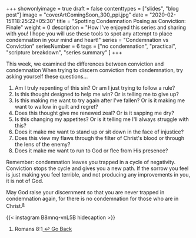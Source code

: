 +++
showonlyimage = true
draft = false
contenttypes = ["slides", "blog post"]
image = "coverArtComingSoon_300_ppi.jpg"
date = "2020-02-15T18:25:22+05:30"
title = "Spotting Condemnation Posing as Conviction: Finale"
weight = 0
description = "How I've enjoyed this series and sharing with you! I hope you will use these tools to spot any attempt to place condemnation in your mind and heart!"
series = "Condemnation vs Conviction"
seriesNumber = 6
tags = ["no condemnation", "practical", "scripture breakdown", "series summary" ]
+++

This week, we examined the differences between conviction and condemnation
When trying to discern conviction from condemnation, try asking yourself these questions...

1. Am I truly repenting of this sin? Or am I just trying to follow a rule?
1. Is this thought designed to help me win? Or is telling me to give up?
1. Is this making me want to try again after I've fallen? Or is it making me want to wallow in guilt and regret?
1. Does this thought give me renewed zeal? Or is it sapping me dry?
1. Is this changing my appetites? Or is it telling me I'll always struggle with this?
1. Does it make me want to stand up or sit down in the face of injustice?
1. Does this view my flaws through the filter of Christ's blood or through the lens of the enemy?
1. Does it make me want to run to God or flee from His presence?

Remember: condemnation leaves you trapped in a cycle of negativity. Conviction stops the cycle and gives you a new path. If the sorrow you feel is just making you feel terrible, and not producing any improvements in you, it is not of God.

May God raise your discernment so that you are never trapped in condemnation again, for there is no condemnation for those who are in Christ.<sup><a class='footnote-reference' id='footnote-a-reference' href='#footnote-a'>a</a></sup>


{{< instagram B8mnq-vnL5B hidecaption >}}
<br>
<ol class='footnotes' id='footnotes'>
<li class='footnote' id='footnote-a'>Romans 8:1<a class='go-back-link' href='#footnote-a-reference'>&nbsp;&#8617;&nbsp;Go Back</a></li>
</ol>